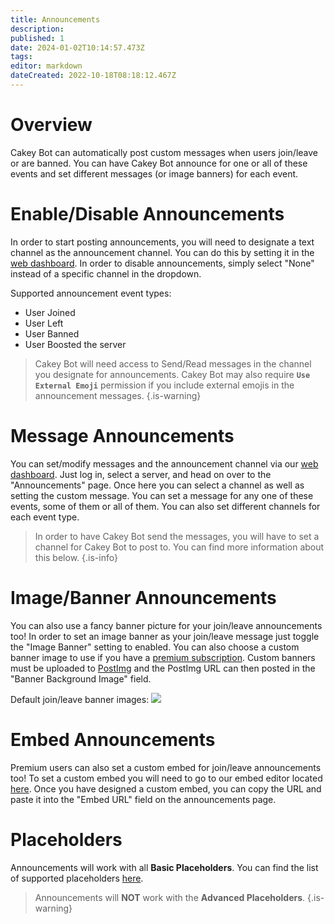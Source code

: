 ```yaml
---
title: Announcements
description: 
published: 1
date: 2024-01-02T10:14:57.473Z
tags: 
editor: markdown
dateCreated: 2022-10-18T08:18:12.467Z
---
```


# Overview

Cakey Bot can automatically post custom messages when users join/leave or are banned. You can have Cakey Bot announce for one or all of these events and set different messages (or image banners) for each event.

# Enable/Disable Announcements

In order to start posting announcements, you will need to designate a text channel as the announcement channel. You can do this by setting it in the [web dashboard](https://cakey.bot/dashboard/public/). In order to disable announcements, simply select "None" instead of a specific channel in the dropdown.

Supported announcement event types:
* User Joined
* User Left
* User Banned
* User Boosted the server

> Cakey Bot will need access to Send/Read messages in the channel you designate for announcements. Cakey Bot may also require **`Use External Emoji`** permission if you include external emojis in the announcement messages.
{.is-warning}

# Message Announcements

You can set/modify messages and the announcement channel via our [web dashboard](https://cakey.bot/dashboard/public/). Just log in, select a server, and head on over to the "Announcements" page. Once here you can select a channel as well as setting the custom message. You can set a message for any one of these events, some of them or all of them. You can also set different channels for each event type.

> In order to have Cakey Bot send the messages, you will have to set a channel for Cakey Bot to post to. You can find more information about this below.
{.is-info}

# Image/Banner Announcements

You can also use a fancy banner picture for your join/leave announcements too! In order to set an image banner as your join/leave message just toggle the "Image Banner" setting to enabled. You can also choose a custom banner image to use if you have a [premium subscription](https://cakey.bot/premium.php). Custom banners must be uploaded to [PostImg](https://postimg.cc/) and the PostImg URL can then posted in the "Banner Background Image" field.

Default join/leave banner images:
![](https://cdn.discordapp.com/attachments/690401612254019625/1031874617456996392/unknown.png)

# Embed Announcements

Premium users can also set a custom embed for join/leave announcements too! To set a custom embed you will need to go to our embed editor located [here](https://cakey.bot/dashboard/public/embed-editor). Once you have designed a custom embed, you can copy the URL and paste it into the "Embed URL" field on the announcements page.

# Placeholders

Announcements will work with all **Basic Placeholders**. You can find the list of supported placeholders [here](https://wiki.cakey.bot/en/placeholders).

> Announcements will **NOT** work with the **Advanced Placeholders**.
{.is-warning}